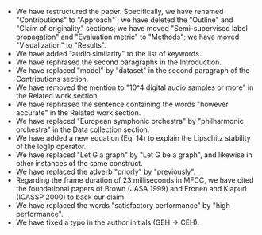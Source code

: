 * We have restructured the paper. Specifically, we have renamed "Contributions" to "Approach" ; we have deleted the "Outline" and "Claim of originality" sections; we have moved "Semi-supervised label propagation" and "Evaluation metric" to "Methods"; we have moved "Visualization" to "Results".
* We have added "audio similarity" to the list of keywords.
* We have rephrased the second paragraphs in the Introduction.
* We have replaced "model" by "dataset" in the second paragraph of the Contributions section.
* We have removed the mention to "10^4 digital audio samples or more" in the Related work section.
* We have rephrased the sentence containing the words "however accurate" in the Related work section.
* We have replaced "European symphonic orchestra" by "philharmonic orchestra" in the Data collection section.
* We have added a new equation (Eq. 14) to explain the Lipschitz stability of the log1p operator.
* We have replaced "Let G a graph" by "Let G be a graph", and likewise in other instances of the same construct.
* We have replaced the adverb "priorly" by "previously".
* Regarding the frame duration of 23 milliseconds in MFCC, we have cited the foundational papers of Brown (JASA 1999) and Eronen and Klapuri (ICASSP 2000) to back our claim.
* We have replaced the words "satisfactory performance" by "high performance".
* We have fixed a typo in the author initials (GEH -> CEH).